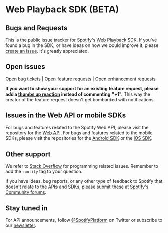 # Web Playback SDK (BETA)

## Bugs and Requests
This is the public issue tracker for [Spotify's Web Playback SDK](https://beta.developer.spotify.com/documentation/web-playback-sdk). If you've found a bug in the SDK, or have ideas on how we could improve it, please [create an issue](https://www.github.com/spotify/web-playback-sdk/issues). It's greatly appreciated.

## Open issues
[Open bug tickets](https://github.com/spotify/web-playback-sdk/labels/bug) | [Open feature requests](https://github.com/spotify/web-playback-sdk/issues?q=feature+is%3Aopen+label%3A%22feature+request%22) | [Open enhancement requests](https://github.com/spotify/web-playback-sdk/issues?q=feature+is%3Aopen+label%3A%22enhancement%22)

**If you want to show your support for an existing feature request, please add a [thumbs up reaction](https://github.com/blog/2119-add-reactions-to-pull-requests-issues-and-comments) instead of commenting  "_+1_".** This way the creator of the feature request doesn't get bombarded with notifications.

## Issues in the Web API or mobile SDKs
For bugs and features related to the Spotify Web API, please visit the repository for the [Web API](https://github.com/spotify/web-api/). For bugs and features related to the mobile SDKs, please visit the repositories for the [Android SDK](https://github.com/spotify/android-sdk/) or the [iOS SDK](https://github.com/spotify/ios-sdk/).

## Other support
We refer to [Stack Overflow](http://stackoverflow.com/questions/tagged/spotify) for programming related issues. Remember to add the `spotify` tag to your question.

If you have ideas, bug reports, or any other type of feedback to Spotify that doesn't relate to the APIs and SDKs, please submit these at [Spotify's Community forums](https://community.spotify.com/).

## Stay tuned in
For API announcements, follow [@SpotifyPlatform](https://www.twitter.com/spotifyplatform) on Twitter or subscribe to our [newsletter](http://eepurl.com/Z2qfn).
